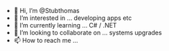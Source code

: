 - 👋 Hi, I’m @Stubthomas
- 👀 I’m interested in ... developing apps etc
- 🌱 I’m currently learning ... C# / .NET
- 💞️ I’m looking to collaborate on ...  systems upgrades
- 📫 How to reach me ...

<!---
Stubthomas/Stubthomas is a ✨ special ✨ repository because its `README.md` (this file) appears on your GitHub profile.
You can click the Preview link to take a look at your changes.
--->
